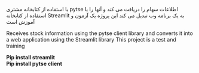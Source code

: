 <p style="text-align:rtl">
با استفاده از کتابخانه مشتری pytse اطلاعات سهام را دریافت می کند و آنها را با استفاده از کتابخانه Streamlit به یک برنامه وب تبدیل می کند
این پروژه یک آزمون و آموزش است
</p>
Receives stock information using the pytse client library and converts it into a web application using the Streamlit library
This project is a test and training

<b>Pip install streamlit</b>
<br>
<b>Pip install pytse client</b>
